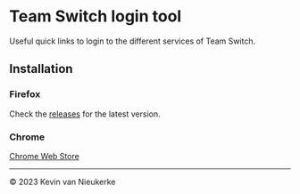 # Team Switch login tool

Useful quick links to login to the different services of Team Switch.

## Installation

### Firefox
Check the [releases](https://github.com/RLKevin/switch-login-tool/releases) for the latest version.

### Chrome
[Chrome Web Store](https://chromewebstore.google.com/detail/website-checker/dfjnbehgoeaajpahodjfebdoplbfjdlm?hl=en)

---
&copy; 2023 Kevin van Nieukerke
